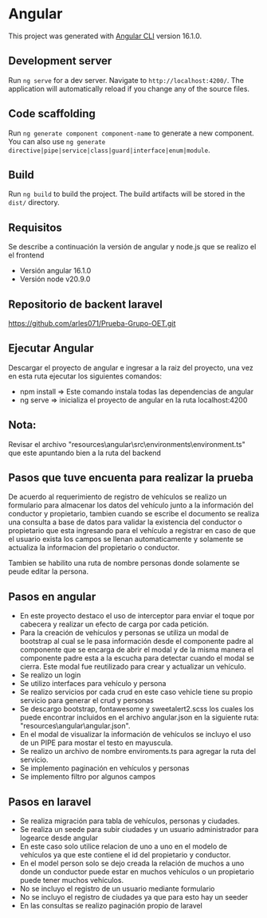 # Angular

This project was generated with [Angular CLI](https://github.com/angular/angular-cli) version 16.1.0.

## Development server

Run `ng serve` for a dev server. Navigate to `http://localhost:4200/`. The application will automatically reload if you change any of the source files.

## Code scaffolding

Run `ng generate component component-name` to generate a new component. You can also use `ng generate directive|pipe|service|class|guard|interface|enum|module`.

## Build

Run `ng build` to build the project. The build artifacts will be stored in the `dist/` directory.

## Requisitos
Se describe a continuación la versión de angular y node.js que se realizo el el frontend
* Versión angular 16.1.0
* Versión node v20.9.0

## Repositorio de backent laravel
https://github.com/arles071/Prueba-Grupo-OET.git

## Ejecutar Angular
Descargar el proyecto de angular e ingresar a la raiz del proyecto, una vez en 
esta ruta ejecutar los siguientes comandos:

* npm install  => Este comando instala todas las dependencias de angular
* ng serve => inicializa el proyecto de angular en la ruta localhost:4200

## Nota:
Revisar el archivo "resources\angular\src\environments\environment.ts" que este apuntando bien a la ruta del backend

## Pasos que tuve encuenta para realizar la prueba
De acuerdo al requerimiento de registro de vehículos se realizo un formulario para almacenar los datos del vehículo junto a la información del conductor y propietario, tambien cuando se escribe el documento se realiza una consulta a base de datos para validar la existencia del conductor o propietario que esta ingresando para el vehículo a registrar en caso de que el usuario exista los campos se llenan automaticamente y solamente se actualiza la informacion del propietario o conductor.

Tambien se habilito una ruta de nombre personas donde solamente se peude editar la persona.

## Pasos en angular
* En este proyecto destaco el uso de interceptor para enviar el toque por cabecera y realizar un efecto de carga por cada petición.
* Para la creación de vehículos y personas se utiliza un modal de bootstrap al cual se le pasa información desde el componente padre al componente que se encarga de abrir el modal y de la misma manera el componente padre esta a la escucha para detectar cuando el modal se cierra. Este modal fue reutilizado para crear y actualizar un vehículo.
* Se realizo un login
* Se utilizo interfaces para vehículo y persona
* Se realizo servicios por cada crud en este caso vehicle tiene su propio servicio para generar el crud y personas
* Se descargo bootstrap, fontawesome y sweetalert2.scss los cuales los puede encontrar incluidos en el archivo
angular.json en la siguiente ruta: "resources\angular\angular.json".
* En el modal de visualizar la información de vehículos se incluyo el uso de un PIPE para mostar el testo en mayuscula.
* Se realizo un archivo de nombre enviroments.ts para agregar la ruta del servicio.
* Se implemento paginación en vehículos y personas
* Se implemento filtro por algunos campos

## Pasos en laravel
* Se realiza migración para tabla de vehículos, personas y ciudades.
* Se realiza un seede para subir ciudades y un usuario administrador para logearce desde angular
* En este caso solo utilice relacion de uno a uno en el modelo de vehículos ya que este contiene el id del propietario y conductor.
* En el model person solo se dejo creada la relación de muchos a uno donde un conductor puede estar en muchos vehículos o un propietario puede tener muchos vehículos.
* No se incluyo el registro de un usuario mediante formulario
* No se incluyo el registro de ciudades ya que para esto hay un seeder
* En las consultas se realizo paginación propio de laravel